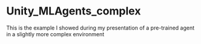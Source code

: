 # Unity_MLAgents_complex
This is the example I showed during my presentation of a pre-trained agent in a slightly more complex environment
